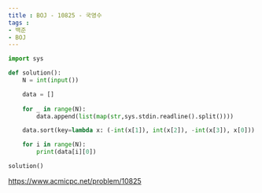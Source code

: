 ```yaml
---
title : BOJ - 10825 - 국영수
tags :
- 백준
- BOJ
---
```


```python
import sys

def solution():
    N = int(input())

    data = []
    
    for _ in range(N):
        data.append(list(map(str,sys.stdin.readline().split())))

    data.sort(key=lambda x: (-int(x[1]), int(x[2]), -int(x[3]), x[0]))

    for i in range(N):
        print(data[i][0])

solution()
```

https://www.acmicpc.net/problem/10825